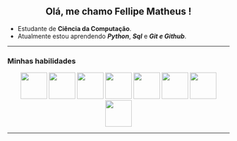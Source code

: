 <h2 align="center">
<b>Olá, me chamo Fellipe Matheus !</b>
</h2>

- Estudante de **Ciência da Computação**. <br>
- Atualmente estou aprendendo ___Python___, ___Sql___ e ___Git e Github___.<br>

---

### Minhas habilidades

<p align="center">
<img src="https://cdn.jsdelivr.net/gh/devicons/devicon@latest/icons/python/python-original-wordmark.svg" width="60px">
<img src="https://cdn.jsdelivr.net/gh/devicons/devicon@latest/icons/flask/flask-original-wordmark.svg" width="60px">
<img src="https://cdn.jsdelivr.net/gh/devicons/devicon@latest/icons/bootstrap/bootstrap-original-wordmark.svg" width="60">
<img src="https://cdn.jsdelivr.net/gh/devicons/devicon@latest/icons/sqlite/sqlite-original-wordmark.svg" width="60">
<img src="https://cdn.jsdelivr.net/gh/devicons/devicon@latest/icons/html5/html5-original-wordmark.svg" width="60px">
<img src="https://cdn.jsdelivr.net/gh/devicons/devicon@latest/icons/css3/css3-original-wordmark.svg" width="60px">
<img src="https://cdn.jsdelivr.net/gh/devicons/devicon@latest/icons/git/git-original-wordmark.svg" width="60">
<img src="https://cdn.jsdelivr.net/gh/devicons/devicon@latest/icons/github/github-original-wordmark.svg" width="60">

</p>

----